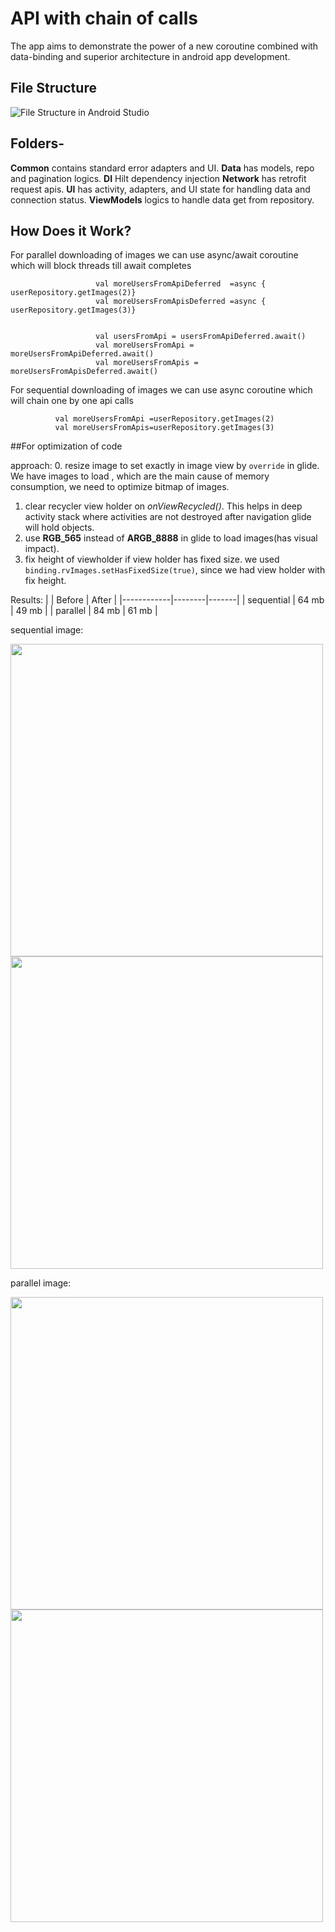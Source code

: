 ﻿# API with chain of calls
The app aims to demonstrate the power of a new coroutine combined with data-binding and superior architecture in android app development.

## File Structure
![File Structure in Android Studio](https://i.postimg.cc/5NfpvPXv/Screenshot-from-2022-04-02-18-51-41.png)

## Folders-
**Common**  contains standard error adapters and UI.
**Data** has models, repo and pagination logics.
**DI** Hilt dependency injection
**Network** has retrofit request apis.
**UI** has activity, adapters, and UI state for handling data and connection status.
**ViewModels** logics to handle data get from repository.


## How Does it Work?

For parallel downloading of images we can use async/await coroutine which will block threads till await completes
```val usersFromApiDeferred =async { userRepository.getImages(1)}
                   val moreUsersFromApiDeferred  =async { userRepository.getImages(2)}
                   val moreUsersFromApisDeferred =async { userRepository.getImages(3)}


                   val usersFromApi = usersFromApiDeferred.await()
                   val moreUsersFromApi = moreUsersFromApiDeferred.await()
                   val moreUsersFromApis = moreUsersFromApisDeferred.await()

  ```

  For sequential downloading of images we can use async coroutine which  will chain one by one api calls
  ```     val usersFromApi = userRepository.getImages(1)
            val moreUsersFromApi =userRepository.getImages(2)
            val moreUsersFromApis=userRepository.getImages(3)
  ```


##For optimization of code

approach:
0. resize image to set exactly in image view by ```override``` in glide.
We have images to load , which are the main cause of memory consumption, we need to optimize bitmap of images.
1. clear recycler view holder on <i>onViewRecycled()</i>. This helps in deep activity stack where activities are not destroyed after navigation glide will hold objects.
2. use **RGB_565**  instead of **ARGB_8888** in glide to load images(has visual impact).
3. fix height of viewholder if view holder has fixed size. we used ``` binding.rvImages.setHasFixedSize(true)```, since we had view holder with fix height.

Results:
|            | Before | After |
|------------|--------|-------|
| sequential | 64 mb  | 49 mb |
| parallel   | 84 mb  | 61 mb |

sequential image:
<p float="left">
  <img src="https://i.postimg.cc/cCWYCKnp/se-befiore.png" width="500"  />
  <img src="https://i.postimg.cc/PxYYdbPb/se-after.png" width="500" />
</p>


parallel image:
<p float="left">
  <img src="https://i.postimg.cc/zvPJM68x/parall-before.png" width="500"  />
  <img src="https://i.postimg.cc/63tn52RD/Screenshot-from-2022-04-08-12-14-11.png" width="500" />
</p>